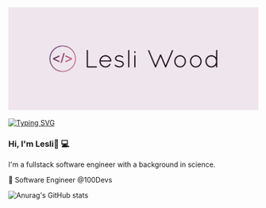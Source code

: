 
<img src="https://github.com/LDWood10/LDWood10/blob/main/cover.png">

[![Typing SVG](https://readme-typing-svg.herokuapp.com?color=FFFEFE&center=true&lines=software+engineer)](https://git.io/typing-svg)

### Hi, I'm Lesli👋 💻

I'm a fullstack software engineer with a background in science. 


🌱 Software Engineer @100Devs



![Anurag's GitHub stats](https://github-readme-stats.vercel.app/api?username=LDWood10&show_icons=true&theme=cobalt)

<!--
**LDWood10/LDWood10** is a ✨ _special_ ✨ repository because its `README.md` (this file) appears on your GitHub profile.

Here are some ideas to get you started:

- 🔭 I’m currently working on ...
- 🌱 I’m currently learning ...
- 👯 I’m looking to collaborate on ...
- 🤔 I’m looking for help with ...
- 💬 Ask me about ...
- 📫 How to reach me: ...
- 😄 Pronouns: ...
- ⚡ Fun fact: ...
-->
